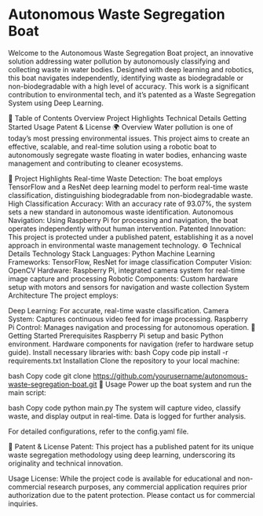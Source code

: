 # Autonomous Waste Segregation Boat
Welcome to the Autonomous Waste Segregation Boat project, an innovative solution addressing water pollution by autonomously classifying and collecting waste in water bodies. Designed with deep learning and robotics, this boat navigates independently, identifying waste as biodegradable or non-biodegradable with a high level of accuracy. This work is a significant contribution to environmental tech, and it’s patented as a Waste Segregation System using Deep Learning.

📜 Table of Contents
Overview
Project Highlights
Technical Details
Getting Started
Usage
Patent & License
🌍 Overview
Water pollution is one of today’s most pressing environmental issues. This project aims to create an effective, scalable, and real-time solution using a robotic boat to autonomously segregate waste floating in water bodies, enhancing waste management and contributing to cleaner ecosystems.

🌟 Project Highlights
Real-time Waste Detection: The boat employs TensorFlow and a ResNet deep learning model to perform real-time waste classification, distinguishing biodegradable from non-biodegradable waste.
High Classification Accuracy: With an accuracy rate of 93.07%, the system sets a new standard in autonomous waste identification.
Autonomous Navigation: Using Raspberry Pi for processing and navigation, the boat operates independently without human intervention.
Patented Innovation: This project is protected under a published patent, establishing it as a novel approach in environmental waste management technology.
⚙️ Technical Details
Technology Stack
Languages: Python
Machine Learning Frameworks: TensorFlow, ResNet for image classification
Computer Vision: OpenCV
Hardware: Raspberry Pi, integrated camera system for real-time image capture and processing
Robotic Components: Custom hardware setup with motors and sensors for navigation and waste collection
System Architecture
The project employs:

Deep Learning: For accurate, real-time waste classification.
Camera System: Captures continuous video feed for image processing.
Raspberry Pi Control: Manages navigation and processing for autonomous operation.
🚀 Getting Started
Prerequisites
Raspberry Pi setup and basic Python environment.
Hardware components for navigation (refer to hardware setup guide).
Install necessary libraries with:
bash
Copy code
pip install -r requirements.txt
Installation
Clone the repository to your local machine:

bash
Copy code
git clone https://github.com/yourusername/autonomous-waste-segregation-boat.git
📌 Usage
Power up the boat system and run the main script:

bash
Copy code
python main.py
The system will capture video, classify waste, and display output in real-time. Data is logged for further analysis.

For detailed configurations, refer to the config.yaml file.

📑 Patent & License
Patent: This project has a published patent for its unique waste segregation methodology using deep learning, underscoring its originality and technical innovation.

Usage License: While the project code is available for educational and non-commercial research purposes, any commercial application requires prior authorization due to the patent protection. Please contact us for commercial inquiries.


